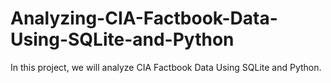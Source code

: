 # Analyzing-CIA-Factbook-Data-Using-SQLite-and-Python
In this project, we will analyze CIA Factbook Data Using SQLite and Python.
